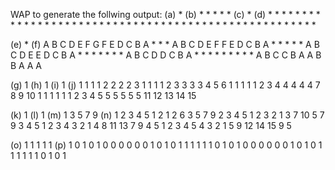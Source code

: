 WAP to generate the follwing output:
(a) *          (b) * * * * *  (c)         *  (d) * * * * *
    * *            * * * *              * *        * * * *
    * * *          * * *              * * *          * * *
    * * * *        * *              * * * *            * * 
    * * * * *      *              * * * * *              *

(e)         *          (f) A B C D E F G F E D C B A
          * * *            A B C D E F   F E D C B A
        * * * * *          A B C D E       E D C B A
      * * * * * * *        A B C D           D C B A
    * * * * * * * * *      A B C               C B A
                           A B                   B A
                           A                       A

(g) 1          (h) 1          (i) 1          (j) 1
    1 1            1 2            2 2            2 3
    1 1 1          1 2 3          3 3 3          4 5 6
    1 1 1 1        1 2 3 4        4 4 4 4        7 8 9 10
    1 1 1 1 1      1 2 3 4 5      5 5 5 5 5      11 12 13 14 15

(k)         1          (l) 1            (m) 1 3 5 7 9  (n) 1 2 3 4 5
          1 2 1            2 6              3 5 7 9      2 3 4 5
        1 2 3 2 1          3 7 10           5 7 9        3 4 5
      1 2 3 4 3 2 1        4 8 11 13        7 9          4 5
    1 2 3 4 5 4 3 2 1      5 9 12 14 15     9            5

(o) 1 1 1 1 1  (p) 1 0 1 0 1
    0 0 0 0 0      0 1 0 1 0
    1 1 1 1 1      1 0 1 0 1
    0 0 0 0 0      0 1 0 1 0
    1 1 1 1 1      1 0 1 0 1